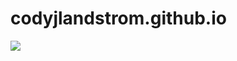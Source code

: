 # codyjlandstrom.github.io

![](https://img.shields.io/badge/Bing-bong-red?style=plastic&logo=appveyor)
